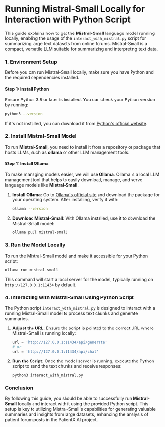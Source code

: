 # Running Mistral-Small Locally for Interaction with Python Script

This guide explains how to get the **Mistral-Small** language model running locally, enabling the usage of the `interact_with_mistral.py` script for summarizing large text datasets from online forums. Mistral-Small is a compact, versatile LLM suitable for summarizing and interpreting text data.

### 1. Environment Setup
Before you can run Mistral-Small locally, make sure you have Python and the required dependencies installed.

#### Step 1: Install Python
Ensure Python 3.8 or later is installed. You can check your Python version by running:

```bash
python3 --version
```
If it's not installed, you can download it from [Python's official website](https://www.python.org/downloads/).

### 2. Install Mistral-Small Model
To run **Mistral-Small**, you need to install it from a repository or package that hosts LLMs, such as **ollama** or other LLM management tools.

#### Step 1: Install Ollama
To make managing models easier, we will use **Ollama**. Ollama is a local LLM management tool that helps to easily download, manage, and serve language models like **Mistral-Small**.

1. **Install Ollama**: Go to [Ollama's official site](https://ollama.com/) and download the package for your operating system. After installing, verify it with:

   ```bash
   ollama --version
   ```

2. **Download Mistral-Small**: With Ollama installed, use it to download the Mistral-Small model:

   ```bash
   ollama pull mistral-small
   ```

### 3. Run the Model Locally
To run the Mistral-Small model and make it accessible for your Python script:

```bash
ollama run mistral-small
```
This command will start a local server for the model, typically running on `http://127.0.0.1:11434` by default.

### 4. Interacting with Mistral-Small Using Python Script
The Python script `interact_with_mistral.py` is designed to interact with a running Mistral-Small model to process text chunks and generate summaries.

1. **Adjust the URL**: Ensure the script is pointed to the correct URL where Mistral-Small is running locally:

   ```python
   url = 'http://127.0.0.1:11434/api/generate'
   # or
   url = 'http://127.0.0.1:11434/api/chat'
   ```

2. **Run the Script**: Once the model server is running, execute the Python script to send the text chunks and receive responses:

   ```bash
   python3 interact_with_mistral.py
   ```

### Conclusion
By following this guide, you should be able to successfully run **Mistral-Small** locally and interact with it using the provided Python script. This setup is key to utilizing Mistral-Small's capabilities for generating valuable summaries and insights from large datasets, enhancing the analysis of patient forum posts in the PatientX.AI project.
